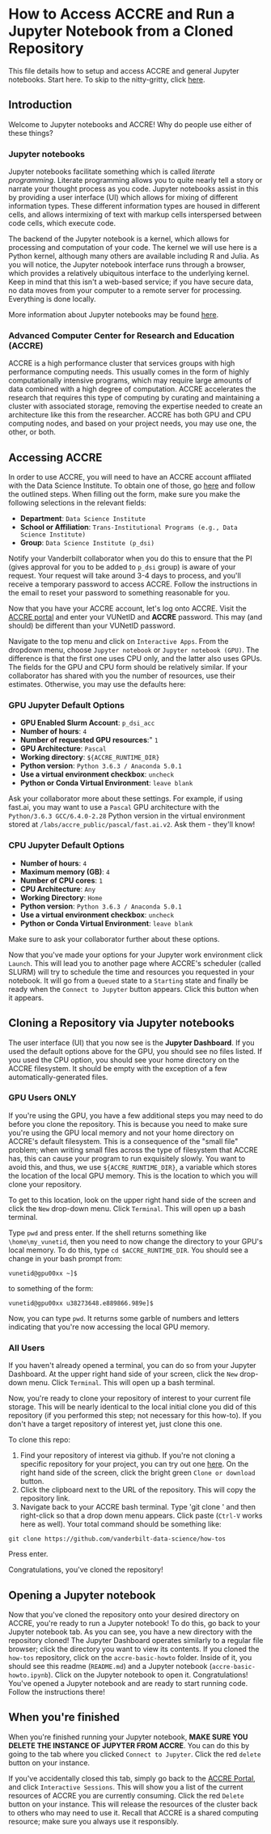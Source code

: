 # How to Access ACCRE and Run a Jupyter Notebook from a Cloned Repository
This file details how to setup and access ACCRE and general Jupyter notebooks.  Start here.  To skip to the nitty-gritty, click [here](#accessing-accre).

## Introduction
Welcome to Jupyter notebooks and ACCRE!  Why do people use either of these things?

### Jupyter notebooks
Jupyter notebooks facilitate something which is called *literate programming*.  Literate programming allows you to quite nearly tell a story or narrate your thought process as you code.  Jupyter notebooks assist in this by providing a user interface (UI) which allows for mixing of different information types.  These different information types are housed in different cells, and allows intermixing of text with markup cells interspersed between code cells, which execute code.

The backend of the Jupyter notebook is a kernel, which allows for processing and computation of your code.  The kernel we will use here is a  Python kernel, although many others are available including R and Julia.  As you will notice, the Jupyter notebook interface runs through a browser, which provides a relatively ubiquitous interface to the underlying kernel.  Keep in mind that this isn't a web-based service; if you have secure data, no data moves from your computer to a remote server for processing.  Everything is done locally.

More information about Jupyter notebooks may be found [here](https://jupyter.org/).

### Advanced Computer Center for Research and Education (ACCRE)
ACCRE is a high performance cluster that services groups with high performance computing needs.  This usually comes in the form of highly computationally intensive programs, which may require large amounts of data combined with a high degree of computation.  ACCRE accelerates the research that requires this type of computing by curating and maintaining a cluster with associated storage, removing the expertise needed to create an architecture like this from the researcher.  ACCRE has both GPU and CPU computing nodes, and based on your project needs, you may use one, the other, or both.

## Accessing ACCRE
In order to use ACCRE, you will need to have an ACCRE account affliated with the Data Science Institute.  To obtain one of those, go [here](https://www.vanderbilt.edu/accre/getting-started/) and follow the outlined steps.  When filling out the form, make sure you make the following selections in the relevant fields:

- **Department**: `Data Science Institute`
- **School or Affiliation**: `Trans-Institutional Programs (e.g., Data Science Institute)`
- **Group**: `Data Science Institute (p_dsi)`

Notify your Vanderbilt collaborator when you do this to ensure that the PI (gives approval for you to be added to `p_dsi` group) is aware of your request.  Your request will take around 3-4 days to process, and you'll receive a temporary password to access ACCRE.  Follow the instructions in the email to reset your password to something reasonable for you.

Now that you have your ACCRE account, let's log onto ACCRE.  Visit the [ACCRE portal](https://portal.accre.vanderbilt.edu) and enter your VUNetID and **ACCRE** password.  This may (and should) be different than your VUNetID password.

Navigate to the top menu and click on `Interactive Apps`.  From the dropdown menu, choose `Jupyter notebook` or `Jupyter notebook (GPU)`.  The difference is that the first one uses CPU only, and the latter also uses GPUs.  The fields for the GPU and CPU form should be relatively similar.  If your collaborator has shared with you the number of resources, use their estimates.  Otherwise, you may use the defaults here:

### GPU Jupyter Default Options
- **GPU Enabled Slurm Account**: `p_dsi_acc`
- **Number of hours**: `4`
- **Number of requested GPU resources**:" `1`
- **GPU Architecture**: `Pascal`
- **Working directory**: `${ACCRE_RUNTIME_DIR}`
- **Python version**: `Python 3.6.3 / Anaconda 5.0.1`
- **Use a virtual environment checkbox**: `uncheck`
- **Python or Conda Virtual Environment**: `leave blank`

Ask your collaborator more about these settings.  For example, if using fast.ai, you may want to use a `Pascal` GPU architecture with the `Python/3.6.3 GCC/6.4.0-2.28` Python version in the virtual environment stored at `/labs/accre_public/pascal/fast.ai.v2`.  Ask them - they'll know!

### CPU Jupyter Default Options
- **Number of hours**: `4`
- **Maximum memory (GB)**: `4`
- **Number of CPU cores**: `1`
- **CPU Architecture**: `Any`
- **Working Directory**: `Home`
- **Python version**: `Python 3.6.3 / Anaconda 5.0.1`
- **Use a virtual environment checkbox**: `uncheck`
- **Python or Conda Virtual Environment**: `leave blank`

Make sure to ask your collaborator further about these options.

Now that you've made your options for your Jupyter work environment click `Launch`.  This will lead you to another page where ACCRE's scheduler (called SLURM) will try to schedule the time and resources you requested in your notebook.  It will go from a `Queued` state to a `Starting` state and finally be ready when the `Connect to Jupyter` button appears.  Click this button when it appears.

## Cloning a Repository via Jupyter notebooks
The user interface (UI) that you now see is the **Jupyter Dashboard**.  If you used the default options above for the GPU, you should see no files listed.  If you used the CPU option, you should see your home directory on the ACCRE filesystem.  It should be empty with the exception of a few automatically-generated files.

### GPU Users ONLY
If you're using the GPU, you have a few additional steps you may need to do before you clone the repository.  This is because you need to make sure you're using the GPU local memory and not your home directory on ACCRE's default filesystem.  This is a consequence of the "small file" problem; when writing small files across the type of filesystem that ACCRE has, this can cause your program to run exquisitely slowly.  You want to avoid this, and thus, we use `${ACCRE_RUNTIME_DIR}`, a variable which stores the location of the local GPU memory.  This is the location to which you will clone your repository.

To get to this location, look on the upper right hand side of the screen and click the `New` drop-down menu.  Click `Terminal`.  This will open up a bash terminal.

Type `pwd` and press enter.  If the shell returns something like `\home\my_vunetid`, then you need to now change the directory to your GPU's local memory.  To do this, type `cd $ACCRE_RUNTIME_DIR`.  You should see a change in your bash prompt from:
```
vunetid@gpu00xx ~]$
```
to something of the form:
```
vunetid@gpu00xx u38273648.e889866.989e]$
```
Now, you can type `pwd`.  It returns some garble of numbers and letters indicating that you're now accessing the local GPU memory.

### All Users
If you haven't already opened a terminal, you can do so from your Jupyter Dashboard.  At the upper right hand side of your screen, click the `New` drop-down menu.  Click `Terminal`.  This will open up a bash terminal.

Now, you're ready to clone your repository of interest to your current file storage.  This will be nearly identical to the local initial clone you did of this repository (if you performed this step; not necessary for this how-to).  If you don't have a target repository of interest yet, just clone this one.

To clone this repo:
1. Find your repository of interest via github.  If you're not cloning a specific repository for your project, you can try out one [here](https://github.com/vanderbilt-data-science/how-tos). On the right hand side of the screen, click the bright green `Clone or download` button.  
2. Click the clipboard next to the URL of the repository.  This will copy the repository link.
3. Navigate back to your ACCRE bash terminal.  Type 'git clone ' and then right-click so that a drop down menu appears.  Click paste (`Ctrl-V` works here as well).  Your total command should be something like:

```
git clone https://github.com/vanderbilt-data-science/how-tos
```
Press enter.

Congratulations, you've cloned the repository!

## Opening a Jupyter notebook
Now that you've cloned the repository onto your desired directory on ACCRE, you're ready to run a Jupyter notebook!  To do this, go back to your Jupyter notebook tab. As you can see, you have a new directory with the repository cloned!  The Jupyter Dashboard operates similarly to a regular file browser; click the directory you want to view its contents.  If you cloned the `how-tos` repository, click on the `accre-basic-howto` folder.  Inside of it, you should see this readme (`README.md`) and a Jupyter notebook (`accre-basic-howto.ipynb`).  Click on the Jupyter notebook to open it.  Congratulations!  You've opened a Jupyter notebook and are ready to start running code.  Follow the instructions there!

## When you're finished
When you're finished running your Jupyter notebook, **MAKE SURE YOU DELETE THE INSTANCE OF JUPYTER FROM ACCRE**.  You can do this by going to the tab where you clicked `Connect to Jupyter`.  Click the red `delete` button on your instance.  

If you've accidentally closed this tab, simply go back to the [ACCRE Portal](https://portal.accre.vanderbilt.edu), and click `Interactive Sessions`.  This will show you a list of the current resources of ACCRE you are currently consuming.  Click the red `Delete` button on your instance.  This will release the resources of the cluster back to others who may need to use it.  Recall that ACCRE is a shared computing resource; make sure you always use it responsibly.

